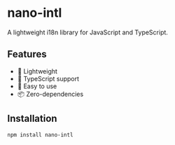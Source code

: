 # nano-intl

A lightweight i18n library for JavaScript and TypeScript.

## Features

- 🚀 Lightweight
- 💪 TypeScript support
- 🔌 Easy to use
- 📦 Zero-dependencies

## Installation

```bash
npm install nano-intl
```

